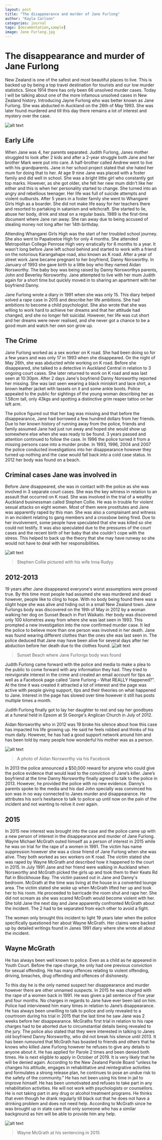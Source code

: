 ```yaml
---
layout: post
title: "The disappearance and murder of Jane Furlong"
author: "Kayla Carlson"
categories: journal
tags: [documentation,sample]
image: Jane Furlong.jpg
---
```


# The disappearance and murder of Jane Furlong
New Zealand is one of the safest and most beautiful places to live. This is backed up by being a top travel destination for tourists and our low murder statistics. Since 1914 there has only been 66 unsolved murder cases. Today I will be talking about one of the more infamous unsolved cases in New Zealand history. Introducing Jayne Furlong who was better known as Jane Furlong. She was abducted in Auckland on the 26th of May 1993. She was later found murdered and till this day there remains a lot of interest and mystery over the case.

![alt text](https://raw.githubusercontent.com/kaylamcarlson/kaylamcarlson.github.io/master/assets/img/JaneFurlong.jpg)

## Early Life 
When Jane was 4, her parents separated. Judith Furlong, Janes mother struggled to look after 2 kids and after a 2-year struggle both Jane and her brother Mark were put into care. A half-brother called Andrew went to live with his grandparents. Jane in her school project stated that she hated her mum for doing that to her. At age 9 nine Jane was placed with a foster family and did well in school. She was a bright little girl who constantly got top marks. However, as she got older, she felt her new mum didn't like her either and this is when her personality started to change. She turned into an angry and rebellious teenager. Her life was full of suicide attempts and violent outbursts. After 5 years in a foster family she went to Whangarei Girls High as a boarder. She did not make life easy for her teachers there and resorted to partaking in satanism and witchcraft. She started to lie, abuse her body, drink and steal on a regular basis. 1989 is the first-time document where Jane ran away. She ran away due to being accused of stealing money not long after her 14th birthday. 

Attending Whangarei Girls High was the start of her troubled school journey. She also went to Papatoetoe High for only 4 months. She attended Metropolitan College Penrose High very erratically for 6 months to a year. It wasn't long before Jane left school behind and started to work with a friend on the notorious Karangahape road, also known as K road. After a year of street work Jane became pregnant to her boyfriend, Danny Norsworthy. In January of 1993 she gave birth to a little boy who they named Aidan Norsworthy. The baby boy was being raised by Danny Norsworthys parents, John and Beverley Norsworthy. Jane attempted to live with her mum Judith again for a short time but quickly moved in to sharing an apartment with her boyfriend Danny. 

Jane Furlong wrote a diary in 1991 when she was only 15. This diary helped solved a rape case in 2015 and describe her life ambitions. She had ambitions to become a child psychologist. She also wrote that she was willing to work hard to achieve her dreams and that her attitude had changed, and she no longer felt suicidal. However, her life was cut short and her dreams were never realised, and she never got a chance to be a good mum and watch her own son grow up. 

## The Crime
Jane Furlong worked as a sex worker on K road. She had been doing so for a few years and was only 17 in 1993 when she disappeared. On the night of May 26th, she was abducted while working on K road. Before she disappeared, she talked to a detective in Auckland Central in relation to 3 ongoing court cases. She later returned to work on K road and was last seen at 10:30pm. After 2 days Jane's boyfriend Danny Norsworthy reported her missing. She was last seen wearing a black miniskirt and lace shirt, a brown leather jacket with tassels on it and some ankle boots. Police appealed to the public for sightings of the young woman describing her as 1.58cm tall, only 43kgs and spotting a distinctive grim reaper tattoo on her left arm.

The police figured out that her bag was missing and that before the disappearance, Jane had borrowed a few hundred dollars from her friends. Due to her known history of running away from the police, friends and family assumed Jane had just run away and hoped she would show up somewhere else when she was ready to be found. 3 years passed and attention continued to follow the case. In 1996 the police turned it from a missing persons case into a murder probe. In 1993, 1996, 2004 and 2007 the police conducted investigations into her disappearance however they turned up nothing and the case would fall back into a cold case status. In 2012 her body was found on a beach. 

## Criminal cases Jane was involved in
Before Jane disappeared, she was in contact with the police as she was involved in 3 separate court cases. She was the key witness in relation to an assault that occurred on K road. She was involved in the trial of a wealthy Auckland businessman called Stephen Collie. He was in trouble for violent sexual attacks on eight women. Most of them were prostitutes and Jane was apparently raped by this man. She was also a complainant and witness in an incident relating to gang members and a crossbow being fired. Due to her involvement, some people have speculated that she was killed so she could not testify. It was also speculated due to the pressures of the court cases and the recent birth of her baby that she couldn't cope with the stress. This helped to back up the theory that she may have runway so she would not have to deal with her responsibilities.

![alt text](https://raw.githubusercontent.com/kaylamcarlson/kaylamcarlson.github.io/master/assets/img/Stephen%20Collie.jpg) 
> Stephen Collie pictured with his wife Inna Rudyy

## 2012-2013
19 years after Jane disappeared everyone's worst assumptions were proved true. By this time most people had assumed she was murdered and dead however, people like to cling to hope. With no body being found there was a slight hope she was alive and hiding out in a small New Zealand town. Jane Furlongs body was discovered on the 19th of May in 2012 by a woman walking her dog on Sunset Beach in Port Waikato. Her body was discovered only 100 kilometres away from where she was last seen in 1993. This prompted a new investigation into the now confirmed murder case. It led the police to believe more than one person was involved in her death. Jane was found wearing different clothes than the ones she was last seen in. The police deduced that Jane may have been alive for several days after her abduction before her death due to the clothes found.
![alt text](https://raw.githubusercontent.com/kaylamcarlson/kaylamcarlson.github.io/master/assets/img/Sunset%20Beach.jpg)
> Sunset Beach where Jane Furlongs body was found

Judith Furlong came forward with the police and media to make a plea to the public to come forward with any information they had. They tried to reinvigorate interest in the crime and created an email account for tips as well as a Facebook page called “Jane Furlong – What REALLY Happened?”. At the time it was created it attracted a lot of interest and the page was active with people giving support, tips and their theories on what happened to Jane. Interest in the page has slowed over time however it still has posts multiple times a month. 

Judith Furlong finally got to lay her daughter to rest and say her goodbyes at a funeral held in Epsom at St George's Anglican Church in July of 2012. 

Aidan Norsworthy who in 2012 was 19 broke his silence about how this case has impacted his life growing up. He said he feels robbed and thinks of his mum daily. However, he has had a good support network around him and has been told by many people how wonderful his mother was as a person.

![alt text](https://raw.githubusercontent.com/kaylamcarlson/kaylamcarlson.github.io/master/assets/img/Aidan%20Norsworthy.jpg) 
> A photo of Aidan Norsworthy via his Facebook

In 2013 the police announced a $50,000 reward for anyone who could give the police evidence that would lead to the conviction of Jane’s killer. Jane’s boyfriend at the time Danny Norsworthy finally agreed to talk to the police in 2013. However, he provided the police with no new evidence. Danny’s parents spoke to the media and his dad John specially was convinced his son was in no way connected to Janes murder and disappearance. He attributes his son’s hesitance to talk to police up until now on the pain of the incident and not wanting to relive it over again. 

## 2015

In 2015 new interest was brought into the case and the police came up with a new person of interest in the disappearance and murder of Jane Furlong. Wayne Michael McGrath outed himself as a person of interest in 2015 while he was on trial for the rape of a women in 1991. The victim has name suppression however she was a close friend of Jane Furlong when she was alive. They both worked as sex workers on K road. The victim stated she was raped by Wayne McGrath and described how it happened to the court in 2015. In July 1991 Jane and her friend were walking in Auckland when Norsworthy and McGrath picked the girls up and took them to their Keats Rd flat in Blockhouse Bay. The victim passed out in Jane and Danny's bedroom. McGrath at the time was living at the house in a converted lounge area. The victim stated she woke up when McGrath lifted her up and took her to his room. He proceeded to barricade the room shut and rape her. She did not scream as she was scared McGrath would become violent with her. She told Jane the next day and Jane apparently confronted McGrath about the incident. The 2 had to be separated from each other to avoid a fight. 

The women only brought this incident to light 19 years later when the police specifically questioned her about Wayne McGrath. Her claims were backed up by detailed writings found in Janes 1991 diary where she wrote all about the incident.

## Wayne McGrath

He has always been well known to police. Even as a child as he appeared in Youth Court. Before the rape charge, he only had one previous conviction for sexual offending. He has many offences relating to violent offending, driving, breaches, drug offending and offences of dishonesty.

To this day he is the only named suspect her disappearance and murder however there are other unnamed suspects. In 2015 he was charged with the rape of a women back in 1991. He was given a jail sentence of five year and four months. No charges in regards to Jane have ever been laid on him. Police had interviewed him many times in relation to Jane’s disappearance. He has always been unwilling to talk to police and only revealed to a courtroom during his trial in 2015 that the last time he saw Jane was 2 weeks before her disappearance. McGraths first trial in relation to his rape charges had to be aborted due to circumstantial details being revealed to the jury. The police also stated that they were interested in talking to Janes old boyfriend Danny Norsworthy, who did not break his silence until 2013. It has been rumoured that McGrath has boasted to friends and others that he knows who killed Jane Furlong however he refuses to give any details to anyone about it. 
He has applied for Parole 2 times and been denied both times. He is next eligible to apply in October of 2019. It is very likely that he will be denied again. According to the New Zealand Parole Board “unless he changes his attitude, engages in rehabilitative and reintegrative activities and formulates a strong release plan, he continues to pose an undue risk to the safety of the community.” He has not been using his time in jail to improve himself. He has been unmotivated and refuses to take part in any rehabilitation activities. He will not work with psychologists or counsellors. He is not taking part in any drug or alcohol treatment programs. He thinks that even though he drank regularly till black out that he does not have a drinking problem and does not need help. According to McGrath since he was brought up in state care that only someone who has a similar background as him will be able to provide him any help. 

![alt text](https://raw.githubusercontent.com/kaylamcarlson/kaylamcarlson.github.io/master/assets/img/Wayne%20McGrath.jpg)
> Wayne McGrath at his sentencing in 2015
